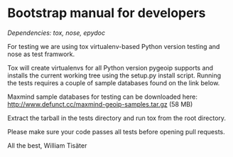 # Bootstrap manual for developers
_Dependencies: tox, nose, epydoc_

For testing we are using tox virtualenv-based Python version testing
and nose as test framwork.

Tox will create virtualenvs for all Python version pygeoip supports
and installs the current working tree using the setup.py install script.
Running the tests requires a couple of sample databases found on the
link below.

Maxmind sample databases for testing can be downloaded here:
http://www.defunct.cc/maxmind-geoip-samples.tar.gz (58 MB)

Extract the tarball in the tests directory and run tox from the root directory.

Please make sure your code passes all tests before opening pull requests.

All the best,
William Tisäter
